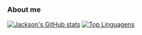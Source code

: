 ### About me

[![Jackson's GitHub stats](https://github-readme-stats.vercel.app/api?username=jacksonnunes&show_icons=true&theme=radical)](https://github.com/anuraghazra/github-readme-stats) [![Top Linguagens](https://github-readme-stats.vercel.app/api/top-langs/?username=jacksonnunes&show_icons=true&theme=radical)](https://github.com/anuraghazra/github-readme-stats)
